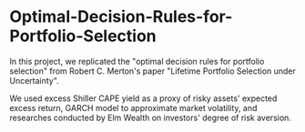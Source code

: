 # Optimal-Decision-Rules-for-Portfolio-Selection
In this project, we replicated the "optimal decision rules for portfolio selection" from Robert C. Merton's paper "Lifetime Portfolio Selection under Uncertainty".

We used excess Shiller CAPE yield as a proxy of risky assets' expected excess return, GARCH model to approximate market volatility, and researches conducted by Elm Wealth on investors' degree of risk aversion.
